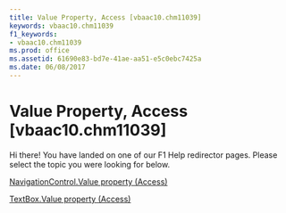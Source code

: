 ```yaml
---
title: Value Property, Access [vbaac10.chm11039]
keywords: vbaac10.chm11039
f1_keywords:
- vbaac10.chm11039
ms.prod: office
ms.assetid: 61690e83-bd7e-41ae-aa51-e5c0ebc7425a
ms.date: 06/08/2017
---
```



# Value Property, Access [vbaac10.chm11039]

Hi there! You have landed on one of our F1 Help redirector pages. Please select the topic you were looking for below.

[NavigationControl.Value property (Access)](http://msdn.microsoft.com/library/9e45f505-81d3-63e9-b0c1-7182372224ad%28Office.15%29.aspx)

[TextBox.Value property (Access)](http://msdn.microsoft.com/library/4cb4c33f-dd96-0309-f30b-8e445d123756%28Office.15%29.aspx)


